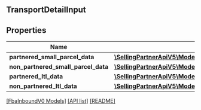 ## TransportDetailInput

## Properties

Name | Type | Description | Notes
------------ | ------------- | ------------- | -------------
**partnered_small_parcel_data** | [**\SellingPartnerApiV5\Model\FbaInboundV0\PartneredSmallParcelDataInput**](PartneredSmallParcelDataInput.md) |  | [optional]
**non_partnered_small_parcel_data** | [**\SellingPartnerApiV5\Model\FbaInboundV0\NonPartneredSmallParcelDataInput**](NonPartneredSmallParcelDataInput.md) |  | [optional]
**partnered_ltl_data** | [**\SellingPartnerApiV5\Model\FbaInboundV0\PartneredLtlDataInput**](PartneredLtlDataInput.md) |  | [optional]
**non_partnered_ltl_data** | [**\SellingPartnerApiV5\Model\FbaInboundV0\NonPartneredLtlDataInput**](NonPartneredLtlDataInput.md) |  | [optional]

[[FbaInboundV0 Models]](../) [[API list]](../../Api) [[README]](../../../README.md)
